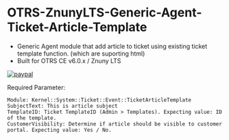 # OTRS-ZnunyLTS-Generic-Agent-Ticket-Article-Template
- Generic Agent module that add article to ticket using existing ticket template function. (which are suporting html)  
- Built for OTRS CE v6.0.x / Znuny LTS  
  
[![paypal](https://www.paypalobjects.com/en_US/i/btn/btn_donateCC_LG.gif)](https://paypal.me/MohdAzfar?locale.x=en_US)  

Required Parameter:  
        
    Module: Kernel::System::Ticket::Event::TicketArticleTemplate
    SubjectText: This is article subject
    TemplateID: Ticket TemplateID (Admin > Templates). Expecting value: ID of the template.
    CustomerVisibility: Determine if article should be visible to customer portal. Expecting value: Yes / No.
        

        